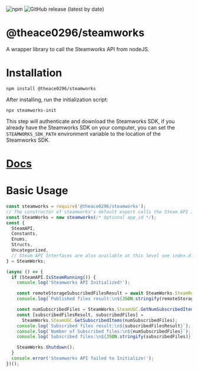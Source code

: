 ![npm](https://img.shields.io/npm/v/@theace0296/steamworks?label=%40theace0296%2Fsteamworks)  ![GitHub release (latest by date)](https://img.shields.io/github/v/release/theace0296/steamworks-node)
# @theace0296/steamworks
A wrapper library to call the Steamworks API from nodeJS.

# Installation
```
npm install @theace0296/steamworks
```

After installing, run the initialization script:
```
npx steamworks-init
```
This step will authenticate and download the Steamworks SDK, if you already have the Steamworks SDK on your computer, you can set the `STEAMWORKS_SDK_PATH` environment variable to the location of the Steamworks SDK.

# [Docs](https://github.com/theace0296/steamworks-node/wiki)

# Basic Usage
```js
const steamworks = require('@theace0296/steamworks');
// The constructor of steamworks's default export calls the Steam API Init function.
const SteamWorks = new steamworks(/* Optional app_id */);
const {
  SteamAPI,
  Constants,
  Enums,
  Structs,
  Uncategorized,
  // Steam API Interfaces are also available at this level see index.d.ts
} = SteamWorks;

(async () => {
  if (SteamAPI.IsSteamRunning()) {
    console.log('Steamworks API Initialized!');

    const remoteStorageSubscribedFilesResult = await SteamWorks.SteamRemoteStorage.EnumerateUserSubscribedFiles(0);
    console.log(`Published files result:\n${JSON.stringify(remoteStorageSubscribedFilesResult)}`);

    const numSubscribedFiles = SteamWorks.SteamUGC.GetNumSubscribedItems();
    const [subscribedFilesResult, subscribedFiles] =
      SteamWorks.SteamUGC.GetSubscribedItems(numSubscribedFiles);
    console.log(`Subscribed files result:\n${subscribedFilesResult}`);
    console.log(`Number of Subscribed files:\n${numSubscribedFiles}`);
    console.log(`Subscribed files:\n${JSON.stringify(subscribedFiles)}`);

    SteamWorks.Shutdown();
  }
  console.error('Steamworks API failed to Initialize!');
})();
```
